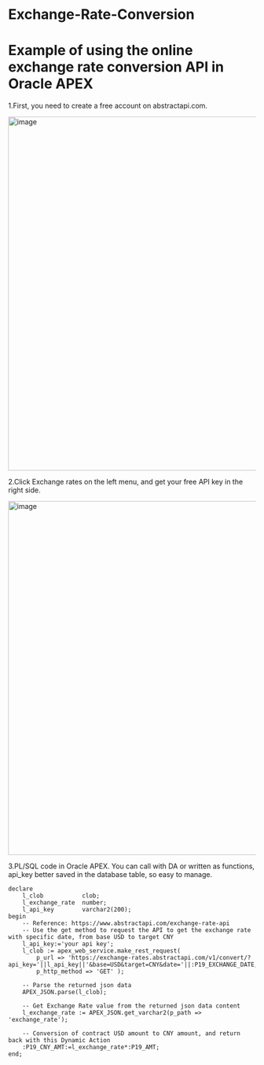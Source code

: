 # Exchange-Rate-Conversion
# Example of using the online exchange rate conversion API in Oracle APEX

1.First, you need to create a free account on abstractapi.com.

<img width="720" alt="image" src="https://user-images.githubusercontent.com/33503189/172073654-cf5d4f55-b614-4676-874d-6624d88fd7bf.png">

2.Click Exchange rates on the left menu, and get your free API key in the right side.

<img width="720" alt="image" src="https://user-images.githubusercontent.com/33503189/172073659-8f2df6c5-b307-4b9c-8492-5a30fb0f8912.png">

3.PL/SQL code in Oracle APEX. You can call with DA or written as functions, api_key better saved in the database table, so easy to manage.

```
declare
    l_clob           clob;
    l_exchange_rate  number;
    l_api_key        varchar2(200);
begin
    -- Reference: https://www.abstractapi.com/exchange-rate-api
    -- Use the get method to request the API to get the exchange rate with specific date, from base USD to target CNY
    l_api_key:='your api key';
    l_clob := apex_web_service.make_rest_request(
        p_url => 'https://exchange-rates.abstractapi.com/v1/convert/?api_key='||l_api_key||'&base=USD&target=CNY&date='||:P19_EXCHANGE_DATE,
        p_http_method => 'GET' );

    -- Parse the returned json data
    APEX_JSON.parse(l_clob);  

    -- Get Exchange Rate value from the returned json data content
    l_exchange_rate := APEX_JSON.get_varchar2(p_path => 'exchange_rate');

    -- Conversion of contract USD amount to CNY amount, and return back with this Dynamic Action 
    :P19_CNY_AMT:=l_exchange_rate*:P19_AMT;
end;

```
